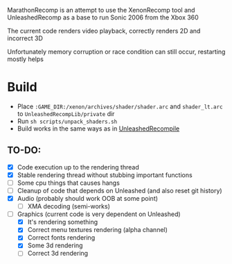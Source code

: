 MarathonRecomp is an attempt to use the XenonRecomp tool and UnleashedRecomp as a base to run Sonic 2006 from the Xbox 360

The current code renders video playback, correctly renders 2D and incorrect 3D

Unfortunately memory corruption or race condition can still occur, restarting mostly helps

# Build
- Place `:GAME_DIR:/xenon/archives/shader/shader.arc` and `shader_lt.arc`  to `UnleashedRecompLib/private` dir
- Run `sh scripts/unpack_shaders.sh`
- Build works in the same ways as in [UnleashedRecompile](https://github.com/hedge-dev/UnleashedRecomp)

## TO-DO:
- [x] Code execution up to the rendering thread
- [x] Stable rendering thread without stubbing important functions
- [ ] Some cpu things that causes hangs
- [ ] Cleanup of code that depends on Unleashed (and also reset git history)
- [x] Audio (probably should work OOB at some point)
     - [ ] XMA decoding (semi-works)
- [ ] Graphics (current code is very dependent on Unleashed)
    - [x] It's rendering something
    - [x] Correct menu textures rendering (alpha channel)
    - [x] Correct fonts rendering
    - [x] Some 3d rendering
    - [ ] Correct 3d rendering